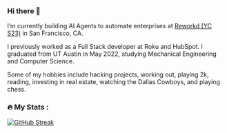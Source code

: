 ### Hi there 👋

I’m currently building AI Agents to automate enterprises at [Reworkd (YC S23)](https://reworkd.ai/) in San Francisco, CA.

I previously worked as a Full Stack developer at Roku and HubSpot. I graduated from UT Austin in May 2022, studying Mechanical Engineering and Computer Science.

Some of my hobbies include hacking projects, working out, playing 2k, reading, investing in real estate, watching the Dallas Cowboys, and playing chess.

### :fire: My Stats :
[![GitHub Streak](https://github-readme-streak-stats.herokuapp.com?user=shahrishabh7&theme=light)](https://git.io/streak-stats)
